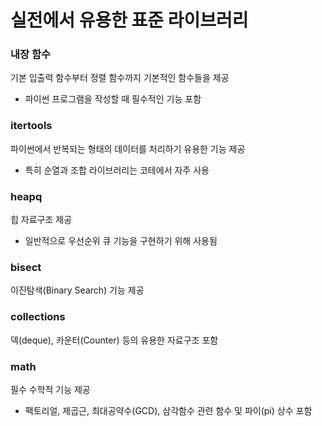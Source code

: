 # 실전에서 유용한 표준 라이브러리

### 내장 함수
기본 입출력 함수부터 정렬 함수까지 기본적인 함수들을 제공
- 파이썬 프로그램을 작성할 때 필수적인 기능 포함

### itertools
파이썬에서 반복되는 형태의 데이터를 처리하기 유용한 기능 제공
- 특히 순열과 조합 라이브러리는 코테에서 자주 사용

### heapq
힙 자료구조 제공
- 일반적으로 우선순위 큐 기능을 구현하기 위해 사용됨

### bisect
이진탐색(Binary Search) 기능 제공

### collections
덱(deque), 카운터(Counter) 등의 유용한 자료구조 포함

### math
필수 수학적 기능 제공
- 팩토리얼, 제곱근, 최대공약수(GCD), 삼각함수 관련 함수 및 파이(pi) 상수 포함